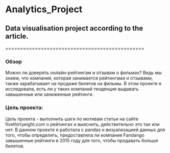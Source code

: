 # Analytics_Project
## Data visualisation project according to the article.
===============================================

### Обзор
Можно ли  доверять онлайн-рейтингам и отзывам о фильмах? Ведь мы знаем, что  компания, которая занимается рейтингами и отзывами, также зарабатывает на продаже билетов на фильмы. В этом проекте я исследовала, есть ли у таких компаний тенденция выдавать завышенные или заниженные рейтинги. 

### Цель проекта:
Цель проекта - выполнить шаги по мотивам статьи на сайте fivethirtyeight.com о рейтингах и выяснить, действительно это так или нет. В данном проекте я работала с pandas и визуализацией данных для того, чтобы определить, предоставляла ли компания Fandango завышенные рейтинги в 2015 году для того, чтобы продавать больше билетов.
